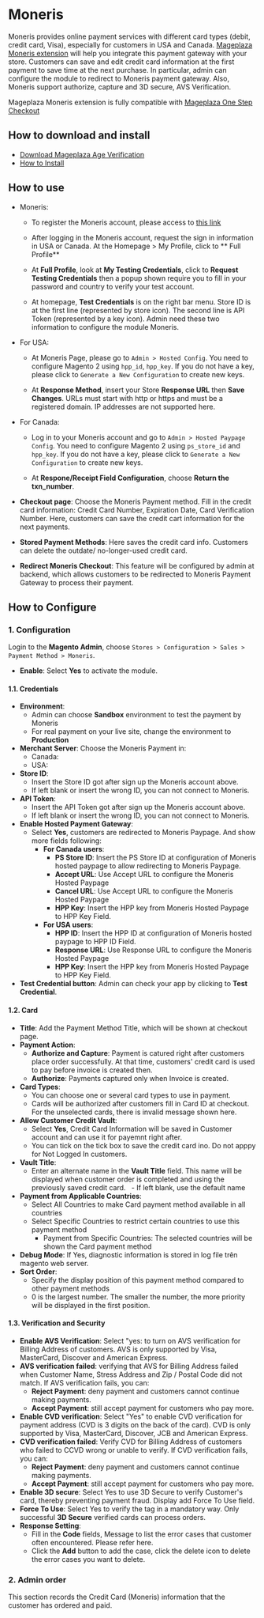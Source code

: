 # Moneris

Moneris provides online payment services with different card types (debit, credit card, Visa), especially for customers in USA and Canada. [Mageplaza Moneris extension](https://www.mageplaza.com/magento-2-moneris/) will help you integrate this payment gateway with your store. Customers can save and edit credit card information at the first payment to save time at the next purchase. In particular, admin can configure the module to redirect to Moneris payment gateway. Also, Moneris support authorize, capture and 3D secure, AVS Verification. 

Mageplaza Moneris extension is fully compatible with [Mageplaza One Step Checkout](https://www.mageplaza.com/magento-2-one-step-checkout-extension/)

## How to download and install

- [Download Mageplaza Age Verification](https://www.mageplaza.com/magento-2-age-verification/)
- [How to Install](https://www.mageplaza.com/install-magento-2-extension/)


## How to use
- Moneris:
  - To register the Moneris account, please access to [this link](https://developer.moneris.com/Profile/My%20Profile)



  - After logging in the Moneris account, request the sign in information in USA or Canada. At the Homepage > My Profile, click to ** Full Profile** 



  - At **Full Profile**, look at **My Testing Credentials**, click to **Request Testing Credentials** then a popup shown require you to fill in your password and country to verify your test account. 
 
 
  - At homepage, **Test Credentials** is on the right bar menu. Store ID is at the first line (represented by store icon). The second line is API Token (represented by a key icon). Admin need these two information to configure the module Moneris. 

- For USA: 
  - At Moneris Page, please go to `Admin > Hosted Config`. You need to configure Magento 2 using `hpp_id`, `hpp_key`. If you do not have a key, please click to `Generate a New Configuration` to create new keys.  

 
  - At **Response Method**, insert your Store **Response URL** then **Save Changes**. URLs must start with http or https and must be a registered domain. IP addresses are not supported here. 
  
- For Canada: 
  - Log in to your Moneris account and go to `Admin > Hosted Paypage Config`. You need to configure Magento 2 using `ps_store_id` and `hpp_key`. If you do not have a key, please click to `Generate a New Configuration` to create new keys.  
  

  - At **Respone/Receipt Field Configuration**, choose **Return the txn_number**. 
 

- **Checkout page**: Choose the Moneris Payment method. Fill in the credit card information: Credit Card Number, Expiration Date, Card Verification Number. Here, customers can save the credit cart information for the next payments.

- **Stored Payment Methods**: Here saves the credit card info. Customers can delete the outdate/ no-longer-used credit card.


 - **Redirect Moneris Checkout**: This feature will be configured by admin at backend, which allows customers to be redirected to Moneris Payment Gateway to process their payment. 
 
 
## How to Configure
### 1. Configuration

Login to the **Magento Admin**, choose `Stores > Configuration > Sales > Payment Method > Moneris`.

- **Enable**: Select **Yes** to activate the module. 

#### 1.1. Credentials

- **Environment**: 
  - Admin can choose **Sandbox** environment to test the payment by Moneris
  - For real payment on your live site, change the environment to **Production**
- **Merchant Server**: Choose the Moneris Payment in:
  - Canada:
  - USA:
- **Store ID**: 
  - Insert the Store ID got after sign up the Moneris account above.
  - If left blank or insert the wrong ID, you can not connect to Moneris. 
- **API Token**: 
  - Insert the API Token got after sign up the Moneris account above.
  - If left blank or insert the wrong ID, you can not connect to Moneris. 
- **Enable Hosted Payment Gateway**: 
  - Select **Yes**, customers are redirected to Moneris Paypage. And show more fields following:
    - **For Canada users**: 
      - **PS Store ID**: Insert the PS Store ID at configuration of Moneris hosted paypage to allow redirecting to Moneris Paypage. 
      - **Accept URL**:  Use Accept URL to configure the Moneris Hosted Paypage
      - **Cancel URL**: Use Accept URL to configure the Moneris Hosted Paypage
      - **HPP Key**: Insert the HPP key from Moneris Hosted Paypage to HPP Key Field.
    - **For USA users**:
      - **HPP ID**: Insert the HPP ID at configuration of Moneris hosted paypage to HPP ID Field.
      - **Response URL**: Use Response URL to configure the Moneris Hosted Paypage
      - **HPP Key**: Insert the HPP key from Moneris Hosted Paypage to HPP Key Field.
- **Test Credential button**: Admin can check your app by clicking to **Test Credential**.


#### 1.2. Card

- **Title**: Add the Payment Method Title, which will be shown at checkout page.
- **Payment Action**:
  -  **Authorize and Capture**: Payment is catured right after customers place order successfully. At that time, customers' credit card is used to pay before invoice is created then. 
  - **Authorize**: Payments captured only when Invoice is created. 
- **Card Types**: 
  - You can choose one or several card types to use in payment. 
  - Cards will be authorized after customers fill in Card ID at checkout. For the unselected cards, there is invalid message shown here. 
- **Allow Customer Credit Vault**: 
  - Select **Yes**, Credit Card Information will be saved in Customer account and can use it for payemnt right after. 
  - You can tick on the tick box to save the credit card ino. Do not apppy for Not Logged In customers. 
- **Vault Title**: 
  - Enter an alternate name in the **Vault Title** field. This name will be displayed when customer order is completed and using the previously saved credit card.
  - If left blank, use the default name
- **Payment from Applicable Countries**:
  - Select All Countries to make Card payment method available in all countries
  - Select Specific Countries to restrict certain countries to use this payment method
    - Payment from Specific Countries: The selected countries will be shown the Card payment method
- **Debug Mode**: If Yes, diagnostic information is stored in log file trên magento web server.
- **Sort Order**:
  - Specify the display position of this payment method compared to other payment methods
  - 0 is the largest number. The smaller the number, the more priority will be displayed in the first position.


#### 1.3. Verification and Security

- **Enable AVS Verification**: Select "yes: to turn on AVS verification for Billing Address of customers. AVS is only supported by Visa, MasterCard, Discover and American Express.
- **AVS verification failed**: verifying that AVS for Billing Address failed when Customer Name, Stress Address and Zip / Postal Code did not match. If AVS verification fails, you can:
  - **Reject Payment**: deny payment and customers cannot continue making payments.
  - **Accept Payment**: still accept payment for customers who pay more.
- **Enable CVD verification**: Select "Yes" to enable CVD verification for payment address (CVD is 3 digits on the back of the card). CVD is only supported by Visa, MasterCard, Discover, JCB and American Express.
- **CVD verification failed**: Verify CVD for Billing Address of customers who failed to CCVD wrong or unable to verify. If CVD verification fails, you can:
  - **Reject Payment**: deny payment and customers cannot continue making payments.
  - **Accept Payment**: still accept payment for customers who pay more.
- **Enable 3D secure**: Select Yes to use 3D Secure to verify Customer's card, thereby preventing payment fraud. Display add Force To Use field.
- **Force To Use**: Select Yes to verify the tag in a mandatory way. Only successful **3D Secure** verified cards can process orders.
- **Response Setting**:
  - Fill in the **Code** fields, Message to list the error cases that customer often encountered. Please refer here.
  - Click the **Add** button to add the case, click the delete icon to delete the error cases you want to delete.


### 2. Admin order
This section records the Credit Card (Moneris) information that the customer has ordered and paid.

 




